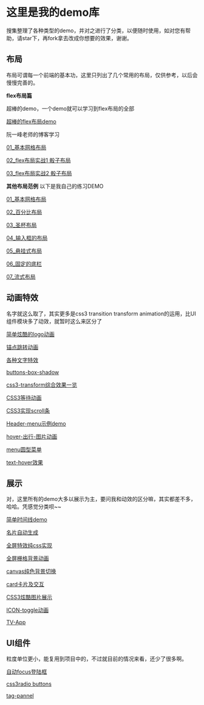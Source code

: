 # 这里是我的demo库

搜集整理了各种类型的demo，并对之进行了分类，以便随时使用，如对您有帮助，请star下，再fork拿去改成你想要的效果，谢谢。

## 布局
布局可谓每一个前端的基本功，这里只列出了几个常用的布局，仅供参考，以后会慢慢完善的。

**flex布局篇**

超棒的demo，一个demo就可以学习到flex布局的全部

[超棒的flex布局demo]()

阮一峰老师的博客学习

[01_基本网格布局]()

[02_flex布局实战1 骰子布局]()

[03_flex布局实战2 骰子布局]()

**其他布局范例** 以下是我自己的练习DEMO

[01_基本网格布局]()

[02_百分比布局]()

[03_圣杯布局]()

[04_输入框的布局]()

[05_悬挂式布局]()

[06_固定的底栏]()

[07_流式布局]()

## 动画特效
名字就这么取了，其实更多是css3 transition transform animation的运用，比UI组件模块多了动效，就暂时这么来区分了

[简单炫酷的logo动画]()

[锚点跳转动画]()

[各种文字特效]()

[buttons-box-shadow]()

[css3-transform综合效果一览]()

[CSS3等待动画]()

[CSS3实现scroll条]()

[Header-menu示例demo]()

[hover-出行-图片动画]()

[menu圆型菜单]()

[text-hover效果]()

## 展示
对，这里所有的demo大多以展示为主，要问我和动效的区分嘛，其实都差不多，哈哈。凭感觉分类呗~~

[简单时间线demo](http://fridolph.top/demos/%E7%AE%80%E5%8D%95%E6%97%B6%E9%97%B4%E7%BA%BFdemo/index.html)

[名片自动生成]()

[全屏特效纯css实现]()

[全屏栅格背景动画]()

[canvas纯色背景切换]()

[card卡片及交互]()

[CSS3炫酷图片展示]()

[ICON-toggle动画]()

[TV-App]()

## UI组件

粒度单位更小，能复用到项目中的，不过就目前的情况来看，还少了很多啊。

[自动focus登陆框]()

[css3radio buttons]()

[tag-pannel]()
